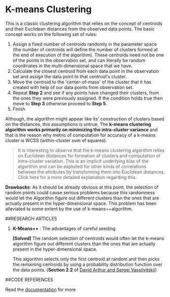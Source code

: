 # K-means Clustering

This is a classic clustering algorithm that relies on the concept of centroids and their Euclidean distances from the observed data points. The basic concept works on the following set of rules:

1. Assign a fixed number of centroids randomly in the parameter space (the number of centroids will define the number of clusters formed at the end of execution of the algorithm). These centroids need not be one of the points in the observation set, and can literally be random coordinates in the multi-dimensional space that we have.
2. Calculate the closest centroid from each data point in the observation set and assign the data point to that centroid's cluster.
3. Move the centroid to the 'center-of-mass' of the cluster that it has created with help of our data points from observation set.
4. Repeat **Step 2** and see if any points have changed their clusters, from the ones they were previously assigned. If the condition holds true then move to **Step 3** otherwise proceed to **Step 5**. 
5. Finish

Although, the algorithm might appear like its' construction of clusters based on the distances, this assumptions is untrue. The **k-means clustering algorithm works primarily on minimizing the intra-cluster variance** and that is the reason why metric of computation for accuracy of a k-means cluster is WCSS (within-cluster sum of squares).

> It is interesting to observe that the k-means clustering algorithm relies on Euclidean distances for formation of clusters and computation of intra-cluster variation. This is an implicit underlying bias of the algorithm and can be exploited for other kinds of correlations between the attributes by transforming them into Euclidean distances. Click here for a more detailed explanation regarding this. 

**Drawbacks**: As it should be already obvious at this point, the selection of random points could cause serious problems because this randomness would let the Algorithm figure out different clusters than the ones that are actually present in the hyper-dimensional space.  This problem has been alleviated to some extent by the use of k-means++algorithm. 

##RESEARCH ARTICLES

1.  **K-Means++** : The advantages of careful seeding

	**[Solved]** The random selection of centroids would often let the k-means algorithm figure out different clusters than the ones that are actually present in the hyper-dimensional space.
	
	This algorithm selects only the first centroid at random and then picks the remaining centroids by using a probability distribution function over the data points.  (**Section 2.2** of [David Arthur and Sergei Vassilvitskii](http://ilpubs.stanford.edu:8090/778/1/2006-13.pdf)) 


##CODE REFERENCES

Read the [documentation](http://scikit-learn.org/stable/modules/generated/sklearn.cluster.KMeans.html) for more 
